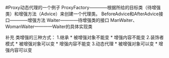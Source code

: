 #Proxy动态代理的一个例子
ProxyFactory————根据所给的目标类（待增强类）和增强方法（Advice）来创建一个代理类。
BeforeAdvice和AfterAdvice接口————增强方法
Waiter————待增强类的接口
ManWaiter、WomanWaiter————Waiter的具体实现类

补充
类增强的三种方式：
1.继承
    * 被增强对象不能变
    * 增强内容不能变
2.装饰者模式
    * 被增强对象可以变
    * 增强内容不能变
3.动态代理
    * 被增强对象可以变
    * 增强内容可以变
